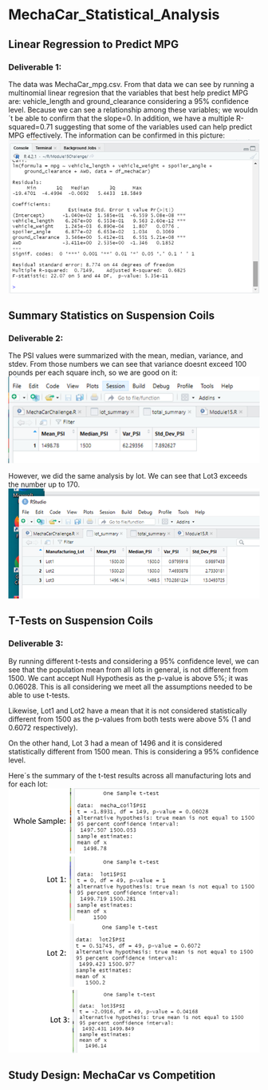 # MechaCar_Statistical_Analysis

##  Linear Regression to Predict MPG
### Deliverable 1:
The data was MechaCar_mpg.csv. From that data we can see by running a multinomial linear regresion that the variables that best help predict MPG are: vehicle_length and ground_clearance considering a 95% confidence level. Because we can see a relationship among these variables; we wouldn´t be able to confirm that the slope=0. In addition, we have a multiple R-squared=0.71 suggesting that some of the variables used can help predict MPG effectively.
The information can be confirmed in this picture:
![Picture1](https://github.com/karen-trena/MechaCar_Statistical_Analysis/blob/main/Picture1.png)

## Summary Statistics on Suspension Coils
### Deliverable 2:
The PSI values were summarized with the mean, median, variance, and stdev. From those numbers we can see that variance doesnt exceed 100 pounds per each square inch, so we are good on it:
![Picture2](https://github.com/karen-trena/MechaCar_Statistical_Analysis/blob/main/Picture2.png)

However, we did the same analysis by lot. We can see that Lot3 exceeds the number up to 170.
![Picture3](https://github.com/karen-trena/MechaCar_Statistical_Analysis/blob/main/Picture3.png)

## T-Tests on Suspension Coils
### Deliverable 3:
By running different t-tests and considering a 95% confidence level, we can see that the population mean from all lots in general, is not different from 1500. We cant accept Null Hypothesis as the p-value is above 5%; it was 0.06028. This is all considering we meet all the assumptions needed to be able to use t-tests.

Likewise, Lot1 and Lot2 have a mean that it is not considered statistically different from 1500 as the p-values from both tests were above 5% (1 and 0.6072 respectively). 

On the other hand, Lot 3 had a mean of 1496 and it is considered statistically different from 1500 mean. This is considering a 95% confidence level.

Here´s the summary of the t-test results across all manufacturing lots and for each lot:
![Picture4](https://github.com/karen-trena/MechaCar_Statistical_Analysis/blob/main/Picture4.png)

## Study Design: MechaCar vs Competition
